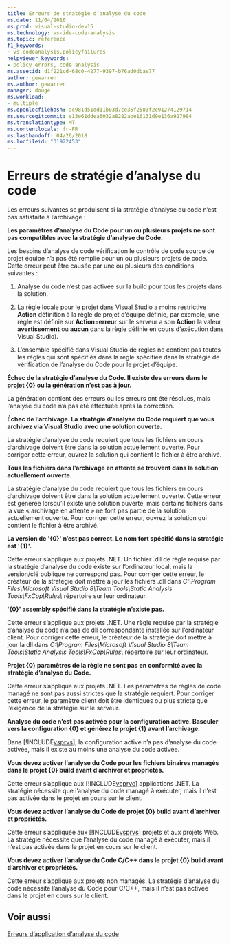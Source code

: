 ```yaml
---
title: Erreurs de stratégie d’analyse du code
ms.date: 11/04/2016
ms.prod: visual-studio-dev15
ms.technology: vs-ide-code-analysis
ms.topic: reference
f1_keywords:
- vs.codeanalysis.policyfailures
helpviewer_keywords:
- policy errors, code analysis
ms.assetid: d1f221cd-68c0-4277-9397-b76ad0dbae77
author: gewarren
ms.author: gewarren
manager: douge
ms.workload:
- multiple
ms.openlocfilehash: ac981d51dd11b03d7ce35f2583f2c91274129714
ms.sourcegitcommit: e13e61ddea6032a8282abe16131d9e136a927984
ms.translationtype: MT
ms.contentlocale: fr-FR
ms.lasthandoff: 04/26/2018
ms.locfileid: "31922453"
---
```

# <a name="code-analysis-policy-errors"></a>Erreurs de stratégie d’analyse du code
Les erreurs suivantes se produisent si la stratégie d’analyse du code n’est pas satisfaite à l’archivage :

 **Les paramètres d’analyse du Code pour un ou plusieurs projets ne sont pas compatibles avec la stratégie d’analyse du Code.**

 Les besoins d’analyse de code vérification le contrôle de code source de projet équipe n’a pas été remplie pour un ou plusieurs projets de code. Cette erreur peut être causée par une ou plusieurs des conditions suivantes :

1.  Analyse du code n’est pas activée sur la build pour tous les projets dans la solution.

2.  La règle locale pour le projet dans Visual Studio a moins restrictive **Action** définition à la règle de projet d’équipe définie, par exemple, une règle est définie sur **Action**=**erreur**  sur le serveur a son **Action** la valeur **avertissement** ou **aucun** dans la règle définie en cours d’exécution dans Visual Studio).

3.  L’ensemble spécifié dans Visual Studio de règles ne contient pas toutes les règles qui sont spécifiés dans la règle spécifiée dans la stratégie de vérification de l’analyse du Code pour le projet d’équipe.

 **Échec de la stratégie d’analyse du Code. Il existe des erreurs dans le projet {0} ou la génération n’est pas à jour.**

 La génération contient des erreurs ou les erreurs ont été résolues, mais l’analyse du code n’a pas été effectuée après la correction.

 **Échec de l’archivage. La stratégie d’analyse du Code requiert que vous archivez via Visual Studio avec une solution ouverte.**

 La stratégie d’analyse du code requiert que tous les fichiers en cours d’archivage doivent être dans la solution actuellement ouverte. Pour corriger cette erreur, ouvrez la solution qui contient le fichier à être archivé.

 **Tous les fichiers dans l’archivage en attente se trouvent dans la solution actuellement ouverte.**

 La stratégie d’analyse du code requiert que tous les fichiers en cours d’archivage doivent être dans la solution actuellement ouverte. Cette erreur est générée lorsqu’il existe une solution ouverte, mais certains fichiers dans la vue « archivage en attente » ne font pas partie de la solution actuellement ouverte. Pour corriger cette erreur, ouvrez la solution qui contient le fichier à être archivé.

 **La version de '{0}' n’est pas correct. Le nom fort spécifié dans la stratégie est '{1}'.**

 Cette erreur s’applique aux projets .NET. Un fichier .dll de règle requise par la stratégie d’analyse du code existe sur l’ordinateur local, mais la version/clé publique ne correspond pas. Pour corriger cette erreur, le créateur de la stratégie doit mettre à jour les fichiers .dll dans *C:\Program Files\Microsoft Visual Studio 8\Team Tools\Static Analysis Tools\FxCop\Rules\\*  répertoire sur leur ordinateur.

 **'{0}' assembly spécifié dans la stratégie n’existe pas.**

 Cette erreur s’applique aux projets .NET. Une règle requise par la stratégie d’analyse du code n’a pas de dll correspondante installée sur l’ordinateur client. Pour corriger cette erreur, le créateur de la stratégie doit mettre à jour la dll dans *C:\Program Files\Microsoft Visual Studio 8\Team Tools\Static Analysis Tools\FxCop\Rules\\*  répertoire sur leur ordinateur.

 **Projet {0} paramètres de la règle ne sont pas en conformité avec la stratégie d’analyse du Code.**

 Cette erreur s’applique aux projets .NET. Les paramètres de règles de code managé ne sont pas aussi strictes que la stratégie requiert. Pour corriger cette erreur, le paramètre client doit être identiques ou plus stricte que l’exigence de la stratégie sur le serveur.

 **Analyse du code n’est pas activée pour la configuration active. Basculer vers la configuration {0} et générez le projet {1} avant l’archivage.**

 Dans [!INCLUDE[vsprvs](../code-quality/includes/vsprvs_md.md)], la configuration active n’a pas d’analyse du code activée, mais il existe au moins une analyse du code activée.

 **Vous devez activer l’analyse du Code pour les fichiers binaires managés dans le projet {0} build avant d’archiver et propriétés.**

 Cette erreur s’applique aux [!INCLUDE[vcprvc](../code-quality/includes/vcprvc_md.md)] applications .NET. La stratégie nécessite que l’analyse du code managé à exécuter, mais il n’est pas activée dans le projet en cours sur le client.

 **Vous devez activer l’analyse du Code de projet {0} build avant d’archiver et propriétés.**

 Cette erreur s’appliquée aux [!INCLUDE[vsprvs](../code-quality/includes/vsprvs_md.md)] projets et aux projets Web. La stratégie nécessite que l’analyse du code managé à exécuter, mais il n’est pas activée dans le projet en cours sur le client.

 **Vous devez activer l’analyse du Code C/C++ dans le projet {0} build avant d’archiver et propriétés.**

 Cette erreur s’applique aux projets non managés. La stratégie d’analyse du code nécessite l’analyse du Code pour C/C++, mais il n’est pas activée dans le projet en cours sur le client.

## <a name="see-also"></a>Voir aussi
 [Erreurs d’application d’analyse du code](../code-quality/code-analysis-application-errors.md)
